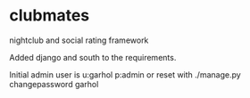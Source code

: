 clubmates
=========

nightclub and social rating framework

Added django and south to the requirements.

Initial admin user is
u:garhol
p:admin
or reset with ./manage.py changepassword garhol